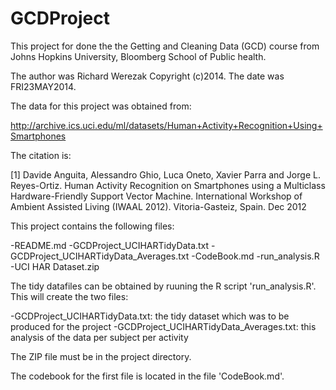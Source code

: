 GCDProject
==========

This project for done the the Getting and Cleaning Data (GCD) course from Johns Hopkins University, Bloomberg School of Public health.

The author was Richard Werezak Copyright (c)2014.  The date was FRI23MAY2014.

The data for this project was obtained from:

http://archive.ics.uci.edu/ml/datasets/Human+Activity+Recognition+Using+Smartphones

The citation is:

[1] Davide Anguita, Alessandro Ghio, Luca Oneto, Xavier Parra and Jorge L. Reyes-Ortiz. Human Activity Recognition on Smartphones using a Multiclass Hardware-Friendly Support Vector Machine. International Workshop of Ambient Assisted Living (IWAAL 2012). Vitoria-Gasteiz, Spain. Dec 2012

This project contains the following files:
                             
-README.md
-GCDProject_UCIHARTidyData.txt
-GCDProject_UCIHARTidyData_Averages.txt
-CodeBook.md
-run_analysis.R
-UCI HAR Dataset.zip

The tidy datafiles can be obtained by ruuning the R script 'run_analysis.R'.  This will create the two files:

-GCDProject_UCIHARTidyData.txt: the tidy dataset which was to be produced for the project
-GCDProject_UCIHARTidyData_Averages.txt: this analysis of the data per subject per activity

The ZIP file must be in the project directory.

The codebook for the first file is located in the file 'CodeBook.md'.
